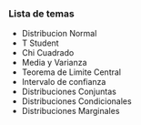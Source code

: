 ### Lista de temas
- Distribucion Normal
- T Student
- Chi Cuadrado
- Media y Varianza
- Teorema de Limite Central
- Intervalo de confianza
- Distribuciones Conjuntas
- Distribuciones Condicionales
- Distribuciones Marginales